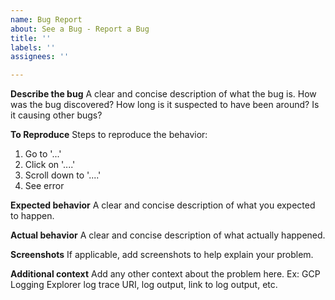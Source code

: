 ```yaml
---
name: Bug Report
about: See a Bug - Report a Bug
title: ''
labels: ''
assignees: ''

---
```


**Describe the bug**
A clear and concise description of what the bug is. How was the bug discovered? How long is it suspected to have been around? Is it causing other bugs?

**To Reproduce**
Steps to reproduce the behavior:
1. Go to '...'
2. Click on '....'
3. Scroll down to '....'
4. See error

**Expected behavior**
A clear and concise description of what you expected to happen.

**Actual behavior**
A clear and concise description of what actually happened.

**Screenshots**
If applicable, add screenshots to help explain your problem.

**Additional context**
Add any other context about the problem here. Ex: GCP Logging Explorer log trace URI, log output, link to log output, etc.
